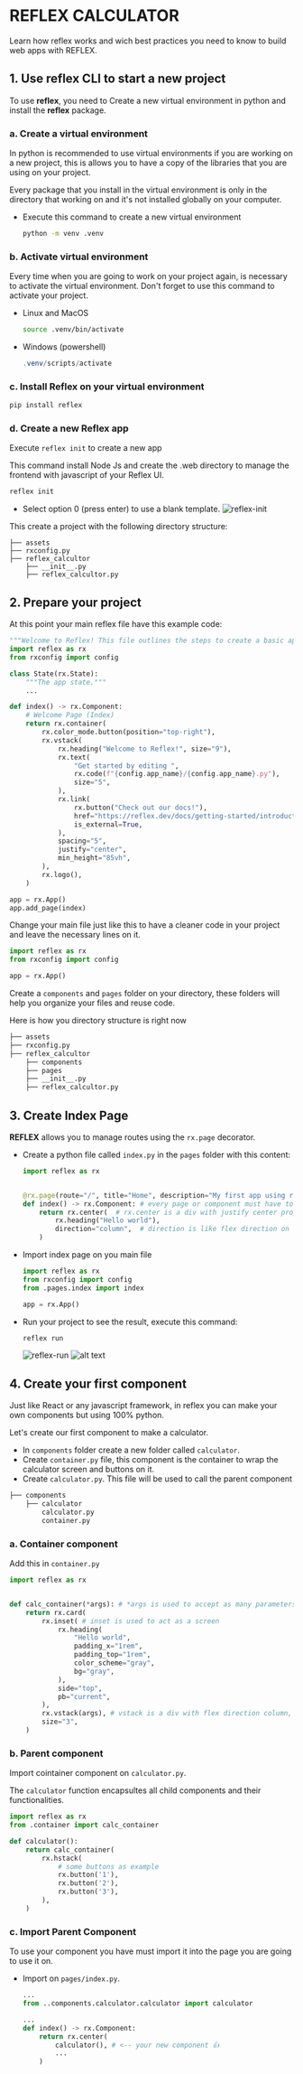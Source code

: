 # REFLEX CALCULATOR

Learn how reflex works and wich best practices you need to know to build web apps with REFLEX.

## 1. Use reflex CLI to start a new project

To use **reflex**, you need to Create a new virtual environment in python and install the **reflex** package.

### a. Create a virtual environment

In python is recommended to use virtual environments if you are working on a new project, this is allows you to have a copy of the libraries that you are using on your project.

Every package that you install in the virtual environment is only in the directory that working on and it's not installed globally on your computer.

- Execute this command to create a new virtual environment
  ```bash
  python -m venv .venv
  ```

### b. Activate virtual environment

Every time when you are going to work on your project again, is necessary to activate the virtual environment. Don't forget to use this command to activate your project.

- Linux and MacOS
  ```bash
  source .venv/bin/activate
  ```
- Windows (powershell)
  ```powershell
  .venv/scripts/activate
  ```

### c. Install Reflex on your virtual environment

```bash
pip install reflex
```

### d. Create a new Reflex app

Execute `reflex init` to create a new app

This command install Node Js and create the .web directory to manage the frontend with javascript of your Reflex UI.

```bash
reflex init
```

- Select option 0 (press enter) to use a blank template.
  ![reflex-init](/screenshots/image-1.png)

This create a project with the following directory structure:

```
├── assets
├── rxconfig.py
├── reflex_calcultor
    ├── __init__.py
    ├── reflex_calcultor.py
```

## 2. Prepare your project

At this point your main reflex file have this example code:

```python
"""Welcome to Reflex! This file outlines the steps to create a basic app."""
import reflex as rx
from rxconfig import config

class State(rx.State):
    """The app state."""
    ...

def index() -> rx.Component:
    # Welcome Page (Index)
    return rx.container(
        rx.color_mode.button(position="top-right"),
        rx.vstack(
            rx.heading("Welcome to Reflex!", size="9"),
            rx.text(
                "Get started by editing ",
                rx.code(f"{config.app_name}/{config.app_name}.py"),
                size="5",
            ),
            rx.link(
                rx.button("Check out our docs!"),
                href="https://reflex.dev/docs/getting-started/introduction/",
                is_external=True,
            ),
            spacing="5",
            justify="center",
            min_height="85vh",
        ),
        rx.logo(),
    )

app = rx.App()
app.add_page(index)
```

Change your main file just like this to have a cleaner code in your project and leave the necessary lines on it.

```python
import reflex as rx
from rxconfig import config

app = rx.App()
```

Create a `components` and `pages` folder on your directory, these folders will help you organize your files and reuse code.

Here is how you directory structure is right now

```bash
├── assets
├── rxconfig.py
├── reflex_calcultor
    ├── components
    ├── pages
    ├── __init__.py
    ├── reflex_calcultor.py
```

## 3. Create Index Page

**REFLEX** allows you to manage routes using the `rx.page` decorator.

- Create a python file called `index.py` in the `pages` folder with this content:

  ```python
  import reflex as rx


  @rx.page(route="/", title="Home", description="My first app using reflex")
  def index() -> rx.Component: # every page or component must have to return a reflex component
      return rx.center(  # rx.center is a div with justify center property in HTML
          rx.heading("Hello world"),
          direction="column",  # direction is like flex direction on CSS
      )
  ```

- Import index page on you main file

  ```python
  import reflex as rx
  from rxconfig import config
  from .pages.index import index

  app = rx.App()
  ```

- Run your project to see the result, execute this command:
  ```bash
  reflex run
  ```
  ![reflex-run](screenshots/image.png)
  ![alt text](screenshots/image2.png)

## 4. Create your first component

Just like React or any javascript framework, in reflex you can make your own components but using 100% python.

Let's create our first component to make a calculator.

- In `components` folder create a new folder called `calculator`.
- Create `container.py` file, this component is the container to wrap the calculator screen and buttons on it.
- Create `calculator.py`. This file will be used to call the parent component

```bash
├── components
    ├── calculator
        calculator.py
        container.py
```

### a. Container component

Add this in `container.py`

```python
import reflex as rx


def calc_container(*args): # *args is used to accept as many parameters as you want
    return rx.card(
        rx.inset( # inset is used to act as a screen
            rx.heading(
                "Hello world",
                padding_x="1rem",
                padding_top="1rem",
                color_scheme="gray",
                bg="gray",
            ),
            side="top",
            pb="current",
        ),
        rx.vstack(args), # vstack is a div with flex direction column, is used to nest all the components that are passed as parameter
        size="3",
    )
```

### b. Parent component

Import cointainer component on ``calculator.py``.

The ``calculator`` function encapsultes all child components and their functionalities.

```python
import reflex as rx
from .container import calc_container

def calculator():
    return calc_container(
        rx.hstack(
            # some buttons as example
            rx.button('1'),
            rx.button('2'),
            rx.button('3'),
        ),
    )
```

### c. Import Parent Component
To use your component you have must import it into the page you are going to use it on.

* Import on ``pages/index.py``.
    ```python
    ...
    from ..components.calculator.calculator import calculator

    ...
    def index() -> rx.Component:
        return rx.center(
            calculator(), # <-- your new component 👍
            ...
        )
    ```